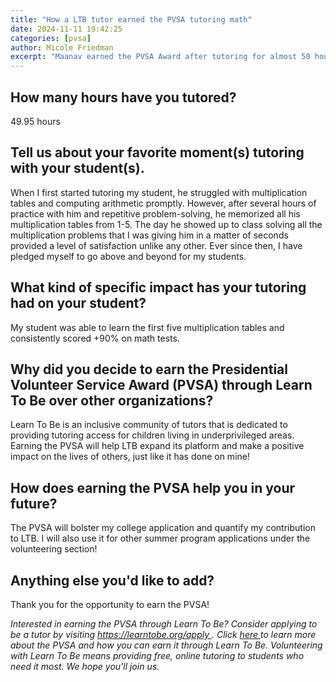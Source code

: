 ```yaml
---
title: "How a LTB tutor earned the PVSA tutoring math"
date: 2024-11-11 19:42:25
categories: [pvsa]
author: Micole Friedman
excerpt: "Maanav earned the PVSA Award after tutoring for almost 50 hours, and helped boost his student’s grades and confidence along the way."
---
```


<h2 id="">
 How many hours have you tutored?
</h2>
<p id="">
 49.95 hours
</p>
<h2 id="">
 Tell us about your favorite moment(s) tutoring with your student(s).
</h2>
<p id="">
 When I first started tutoring my student, he struggled with multiplication tables and computing arithmetic promptly. However, after several hours of practice with him and repetitive problem-solving, he memorized all his multiplication tables from 1-5. The day he showed up to class solving all the multiplication problems that I was giving him in a matter of seconds provided a level of satisfaction unlike any other. Ever since then, I have pledged myself to go above and beyond for my students.
</p>
<h2 id="">
 What kind of specific impact has your tutoring had on your student?
</h2>
<p id="">
 My student was able to learn the first five multiplication tables and consistently scored +90% on math tests.
</p>
<h2 id="">
 Why did you decide to earn the Presidential Volunteer Service Award (PVSA) through Learn To Be over other organizations?
</h2>
<p id="">
 Learn To Be is an inclusive community of tutors that is dedicated to providing tutoring access for children living in underprivileged areas. Earning the PVSA will help LTB expand its platform and make a positive impact on the lives of others, just like it has done on mine!
</p>
<h2 id="">
 How does earning the PVSA help you in your future?
</h2>
<p id="">
 The PVSA will bolster my college application and quantify my contribution to LTB. I will also use it for other summer program applications under the volunteering section!
</p>
<h2 id="">
 Anything else you'd like to add?
</h2>
<p id="">
 Thank you for the opportunity to earn the PVSA!
</p>
<p id="">
 <em id="">
  Interested in earning the PVSA through Learn To Be? Consider applying to be a tutor by visiting
 </em>
 <a href="https://www.learntobe.org/apply">
  <em id="">
   https://learntobe.org/apply
  </em>
 </a>
 <em id="">
  . Click
 </em>
 <a href="https://www.learntobe.org/blog/what-is-the-presidential-volunteer-service-award-and-how-can-you-get-involved" id="">
  <em id="">
   here
  </em>
 </a>
 <em id="">
  to learn more about the PVSA and how you can earn it through Learn To Be. Volunteering with Learn To Be means providing free, online tutoring to students who need it most. We hope you'll join us.
 </em>
</p>
<p id="">
 ‍
</p>
